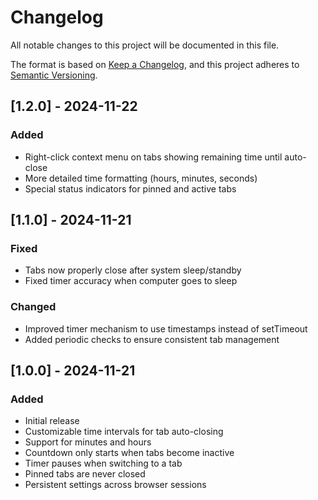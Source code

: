 # Changelog
All notable changes to this project will be documented in this file.

The format is based on [Keep a Changelog](https://keepachangelog.com/en/1.0.0/),
and this project adheres to [Semantic Versioning](https://semver.org/spec/v2.0.0.html).

## [1.2.0] - 2024-11-22
### Added
- Right-click context menu on tabs showing remaining time until auto-close
- More detailed time formatting (hours, minutes, seconds)
- Special status indicators for pinned and active tabs

## [1.1.0] - 2024-11-21
### Fixed
- Tabs now properly close after system sleep/standby
- Fixed timer accuracy when computer goes to sleep

### Changed
- Improved timer mechanism to use timestamps instead of setTimeout
- Added periodic checks to ensure consistent tab management

## [1.0.0] - 2024-11-21
### Added
- Initial release
- Customizable time intervals for tab auto-closing
- Support for minutes and hours
- Countdown only starts when tabs become inactive
- Timer pauses when switching to a tab
- Pinned tabs are never closed
- Persistent settings across browser sessions
